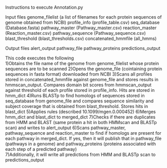 Instructions to execute Annotation.py

Input files
	genome_filelist (a list of filenames for each protein sequences of genome obtained from NCBI)
	profile_info (profile_table.csv)
	seq_database (Database.fasta)
	pathway_master (Pathway_master.csv)
	reaction_master (Reaction_master.csv)
	pathway_sequence (Pathway_sequence.csv)
	blast_threshold (blast_thresholds.csv)
	concatenated_hmmfile (all_hmms)

Output files
	alert_output
	pathway_file
	pathway_proteins
	predictions_output

This code executes the following		       							   
	1)Obtains the file name of the genome from genome_filelist whose protein sequences are to be scanned 
	2)Opens the genome_file (cointaining protein sequences in fasta format) downloaded from NCBI
	3)Scans all profiles stored in concatenated_hmmfile against genome_file and stores results in hmmscan_output. Compares domain bit scores from hmmscan_output against threshold of each profile stored in profile_info. Hits are stored in hmm_dict
	4)Runs BLASTp to find homologs of sequences stored in seq_database from genome_file and compares sequence similarity and subject coverage that is obtained from blast_threshold. Stores hits in blast_dict
	5)Applies rules (described 10.1099/mgen.0.000452)
	6)Merges hmm_dict and blast_dict to merged_dict
	7)Checks if there are duplicates from HMM and BLAST (same protein a hit in both HMMscan and BLASTp scan) and writes to alert_output
	6)Scans pathway_master, pathway_sequence and reaction_master to find if homologs are present for each pathway in merged_dict. If yes, then it will publish that in pathway_file (pathways in a genome) and pathway_proteins (proteins associated with each step of a predicted pathway)             
	7)Additionally, it will write all predictions from HMM and BLASTp scan to predictions_output		       			   
